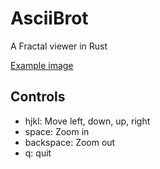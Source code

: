 # AsciiBrot

A Fractal viewer in Rust

[Example image](https://github.com/bqv/asciibrot-rs/raw/master/example.png)

## Controls

* hjkl: Move left, down, up, right
* space: Zoom in
* backspace: Zoom out
* q: quit
